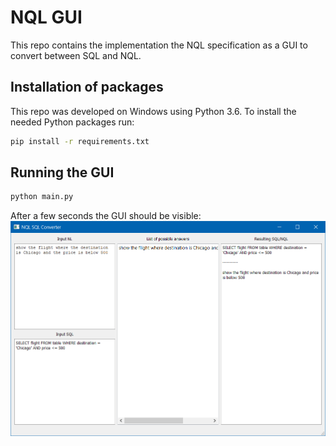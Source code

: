 # NQL GUI

This repo contains the implementation the NQL specification as a GUI to convert between SQL and NQL.

## Installation of packages
This repo was developed on Windows using Python 3.6. To install the needed Python packages run:
```bash
pip install -r requirements.txt
```

## Running the GUI
```bash
python main.py
```
After a few seconds the GUI should be visible:
![alt text](https://raw.githubusercontent.com/Koliham/NQL/master/nqlgui.png?token=ABZXRBBI54II3W6CJ5CDEUS5BD26K)